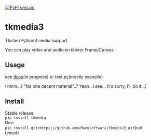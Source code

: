 [![PyPI version](https://badge.fury.io/py/tkmedia.svg)](https://badge.fury.io/py/tkmedia)

# tkmedia3
Tkinter/Python3 media support.

You can play video and audio on tkinter Frame/Canvas.

## Usage
see [docs](https://marusoftware.github.io/tkmedia3/master/index.html)(in progress) or test.py(mostly example)

(Hmm...? "No one decent material"..? Yeah...I see... It's sorry, I'll do it...)

## Install
Stable release:   
`pip install tkmedia`   
Dev:   
`pip install git+https://github.com/Marusoftware/tkmedia3.git`(not tested)   
